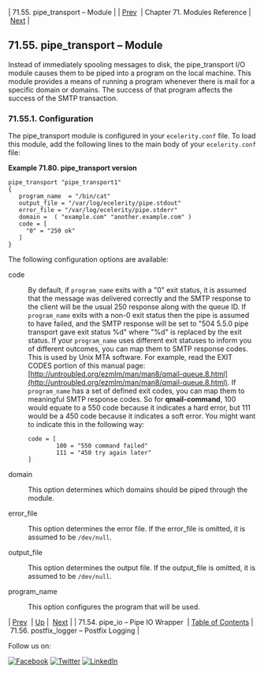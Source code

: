 | 71.55. pipe_transport – Module |
| [Prev](modules.pipeio.php)  | Chapter 71. Modules Reference |  [Next](modules.postfix_logger.php) |

## 71.55. pipe_transport – Module

<a class="indexterm" name="idp22619968"></a>

Instead of immediately spooling messages to disk, the pipe_transport I/O module causes them to be piped into a program on the local machine. This module provides a means of running a program whenever there is mail for a specific domain or domains. The success of that program affects the success of the SMTP transaction.

### 71.55.1. Configuration

The pipe_transport module is configured in your `ecelerity.conf` file. To load this module, add the following lines to the main body of your `ecelerity.conf` file:

<a name="example.pipe_transport.3"></a>

**Example 71.80. pipe_transport version**

```
pipe_transport "pipe_transport1"
{
   program_name  = "/bin/cat"
   output_file = "/var/log/ecelerity/pipe.stdout"
   error_file = "/var/log/ecelerity/pipe.stderr"
   domain =  ( "example.com" "another.example.com" )
   code = [
     "0" = "250 ok"
   ]
}
```

The following configuration options are available:

<dl class="variablelist">

<dt>code</dt>

<dd>

By default, if `program_name` exits with a "0" exit status, it is assumed that the message was delivered correctly and the SMTP response to the client will be the usual 250 response along with the queue ID. If `program_name` exits with a non-0 exit status then the pipe is assumed to have failed, and the SMTP response will be set to "504 5.5.0 pipe transport gave exit status %d" where "%d" is replaced by the exit status. If your `program_name` uses different exit statuses to inform you of different outcomes, you can map them to SMTP response codes. This is used by Unix MTA software. For example, read the EXIT CODES portion of this manual page: [http://untroubled.org/ezmlm/man/man8/qmail-queue.8.html](http://untroubled.org/ezmlm/man/man8/qmail-queue.8.html). If `program_name` has a set of defined exit codes, you can map them to meaningful SMTP response codes. So for **qmail-command**, 100 would equate to a 550 code because it indicates a hard error, but 111 would be a 450 code because it indicates a soft error. You might want to indicate this in the following way:

```
code = [
        100 = "550 command failed"
        111 = "450 try again later"
]
```
</dd>

<dt>domain</dt>

<dd>

This option determines which domains should be piped through the module.

</dd>

<dt>error_file</dt>

<dd>

This option determines the error file. If the error_file is omitted, it is assumed to be `/dev/null`.

</dd>

<dt>output_file</dt>

<dd>

This option determines the output file. If the output_file is omitted, it is assumed to be `/dev/null`.

</dd>

<dt>program_name</dt>

<dd>

This option configures the program that will be used.

</dd>

</dl>

| [Prev](modules.pipeio.php)  | [Up](modules.php) |  [Next](modules.postfix_logger.php) |
| 71.54. pipe_io – Pipe IO Wrapper  | [Table of Contents](index.php) |  71.56. postfix_logger – Postfix Logging |

Follow us on:

[![Facebook](https://support.messagesystems.com/images/icon-facebook.png)](http://www.facebook.com/messagesystems) [![Twitter](https://support.messagesystems.com/images/icon-twitter.png)](http://twitter.com/#!/MessageSystems) [![LinkedIn](https://support.messagesystems.com/images/icon-linkedin.png)](http://www.linkedin.com/company/message-systems)